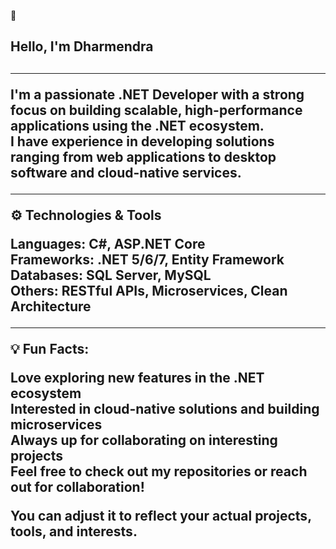  👋 <h2>Hello, I'm Dharmendra<h2>
<hr>  
I'm a passionate .NET Developer with a strong focus on building scalable, high-performance applications using the .NET ecosystem.<br>
I have experience in developing solutions ranging from web applications to desktop software and cloud-native services.
<hr>
<B>⚙️ Technologies & Tools</B>

Languages: C#, ASP.NET Core<br>
Frameworks: .NET 5/6/7, Entity Framework<br> 
Databases: SQL Server, MySQL<br>
Others: RESTful APIs, Microservices, Clean Architecture<br>
<hr>
<b>💡 Fun Facts:<b>

Love exploring new features in the .NET ecosystem<br>
Interested in cloud-native solutions and building microservices<br>
Always up for collaborating on interesting projects<br>
Feel free to check out my repositories or reach out for collaboration!

You can adjust it to reflect your actual projects, tools, and interests.







<!---
codewithdharmendra/codewithdharmendra is a ✨ special ✨ repository because its `README.md` (this file) appears on your GitHub profile.
You can click the Preview link to take a look at your changes.
--->
